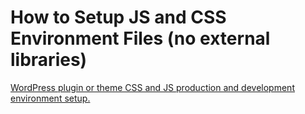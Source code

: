 # How to Setup JS and CSS Environment Files (no external libraries)
[WordPress plugin or theme CSS and JS production and development environment setup.](https://krasenslavov.com/how-to-setup-js-and-css-environment-files-no-external-libraries/)
